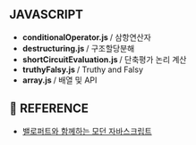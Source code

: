 ## JAVASCRIPT
<ul>
  <li> <b> conditionalOperator.js </b> / 삼항연산자 </li>
  <li> <b> destructuring.js </b> / 구조할당분해 </li>
  <li> <b> shortCircuitEvaluation.js </b> / 단축평가 논리 계산 </li>
  <li> <b> truthyFalsy.js </b> / Truthy and Falsy </li>
  <li> <b> array.js </b> / 배열 및 API </li>
</ul>

## 📖 REFERENCE
- [밸로퍼트와 함께하는 모던 자바스크립트](https://learnjs.vlpt.us/)
